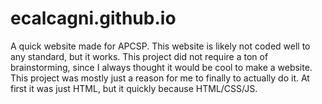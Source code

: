 # ecalcagni.github.io
A quick website made for APCSP. This website is likely not coded well to any standard, but it works. This project did not require a ton of brainstorming, since I always thought it would be cool to make a website. This project was mostly just a reason for me to finally to actually do it. At first it was just HTML, but it quickly because HTML/CSS/JS.
